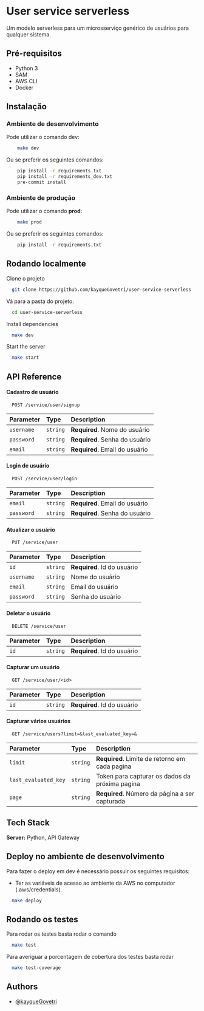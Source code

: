 
# User service serverless

Um modelo serverless para um microsserviço genérico de usuários para qualquer sistema.



## Pré-requisitos
- Python 3
- SAM
- AWS CLI
- Docker
    

## Instalação

### Ambiente de desenvolvimento 
Pode utilizar o comando dev: 

```bash
    make dev
```

Ou se preferir os seguintes comandos: 

```bash
    pip install -r requirements.txt
    pip install -r requirements_dev.txt
	pre-commit install
```

### Ambiente de produção
Pode utilizar o comando **prod**:
```bash
    make prod
```

Ou se preferir os seguintes comandos: 

```bash
    pip install -r requirements.txt
```


## Rodando localmente

Clone o projeto

```bash
  git clone https://github.com/kayqueGovetri/user-service-serverless
```

Vá para a pasta do projeto.

```bash
  cd user-service-serverless
```

Install dependencies

```bash
  make dev
```

Start the server

```bash
  make start
```


## API Reference

#### Cadastro de usuário

```https
  POST /service/user/signup
```

| Parameter | Type     | Description                |
| :-------- | :------- | :------------------------- |
| `username` | `string` | **Required**. Nome do usuário |
| `password` | `string` | **Required**. Senha do usuário |
| `email` | `string` | **Required**. Email do usuário |


#### Login de usuário

```http
  POST /service/user/login
```

| Parameter | Type     | Description                       |
| :-------- | :------- | :-------------------------------- |
| `email`      | `string` | **Required**. Email do usuário |
| `password`      | `string` | **Required**. Senha do usuário |


#### Atualizar o usuário

```http
  PUT /service/user
```

| Parameter | Type     | Description                       |
| :-------- | :------- | :-------------------------------- |
| `id`      | `string` | **Required**. Id do usuário |
| `username`      | `string` | Nome do usuário |
| `email`      | `string` | Email do usuário |
| `password`      | `string` | Senha do usuário |



#### Deletar o usuário

```http
  DELETE /service/user
```

| Parameter | Type     | Description                       |
| :-------- | :------- | :-------------------------------- |
| `id`      | `string` | **Required**. Id do usuário |

#### Capturar um usuário

```http
  GET /service/user/<id>
```

| Parameter | Type     | Description                       |
| :-------- | :------- | :-------------------------------- |
| `id`      | `string` | **Required**. Id do usuário |


#### Capturar vários usuários

```http
  GET /service/users?limit=&last_evaluated_key=&
```

| Parameter | Type     | Description                       |
| :-------- | :------- | :-------------------------------- |
| `limit`      | `string` | **Required**. Limite de retorno em cada pagina |
| `last_evaluated_key`      | `string` | Token para capturar os dados da próxima pagina |
| `page`      | `string` | **Required**. Número da página a ser capturada  |


## Tech Stack

**Server:** Python, API Gateway


## Deploy no ambiente de desenvolvimento

Para fazer o deploy em dev é necessário possuir os seguintes requisitos:

- Ter as variáveis de acesso ao ambiente da AWS no computador (.aws/credentials).

```bash
  make deploy
```


## Rodando os testes

Para rodar os testes basta rodar o comando

```bash
  make test
```

Para averiguar a porcentagem de cobertura dos testes basta rodar
```bash
  make test-coverage
```
## Authors

- [@kayqueGovetri](https://www.github.com/kayqueGovetri)

